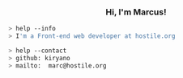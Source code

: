 <h3 align="center">Hi, I'm Marcus!</h3> 
<a href="https://github.com/kiryano"></a>

````bash
> help --info
> I'm a Front-end web developer at hostile.org
````

````bash
> help --contact
> github: kiryano
> mailto:  marc@hostile.org
````
